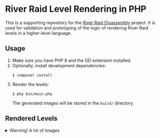 River Raid Level Rendering in PHP
=================================

This is a supporting repository for the [River Raid Disassembly](https://github.com/morozov/river-raid-disasm) project. It is used for validation and prototyping of the logic of rendering River Raid levels in a higher-level language.

Usage
-----
1. Make sure you have PHP 8 and the GD extension installed.
2. Optionally, install development dependencies:
   ```
   $ composer install
   ```
3. Render the levels:
   ```
   $ php bin/main.php
   ```
   The generated images will be stored in the `build/` directory.

Rendered Levels
---------------

<details>
   <summary>Warning! A lot of images</summary>

   ### Level 1
   ![River Raid Level 1](build/level01.png)
   ### Level 2
   ![River Raid Level 2](build/level02.png)
   ### Level 3
   ![River Raid Level 3](build/level03.png)
   ### Level 4
   ![River Raid Level 4](build/level04.png)
   ### Level 5
   ![River Raid Level 5](build/level05.png)
   ### Level 6
   ![River Raid Level 6](build/level06.png)
   ### Level 7
   ![River Raid Level 7](build/level07.png)
   ### Level 8
   ![River Raid Level 8](build/level08.png)
   ### Level 9
   ![River Raid Level 9](build/level09.png)
   ### Level 10
   ![River Raid Level 10](build/level10.png)
   ### Level 11
   ![River Raid Level 11](build/level11.png)
   ### Level 12
   ![River Raid Level 12](build/level12.png)
   ### Level 13
   ![River Raid Level 13](build/level13.png)
   ### Level 14
   ![River Raid Level 14](build/level14.png)
   ### Level 15
   ![River Raid Level 15](build/level15.png)
   ### Level 16
   ![River Raid Level 16](build/level16.png)
   ### Level 17
   ![River Raid Level 17](build/level17.png)
   ### Level 18
   ![River Raid Level 18](build/level18.png)
   ### Level 19
   ![River Raid Level 19](build/level19.png)
   ### Level 20
   ![River Raid Level 20](build/level20.png)
   ### Level 21
   ![River Raid Level 21](build/level21.png)
   ### Level 22
   ![River Raid Level 22](build/level22.png)
   ### Level 23
   ![River Raid Level 23](build/level23.png)
   ### Level 24
   ![River Raid Level 24](build/level24.png)
   ### Level 25
   ![River Raid Level 25](build/level25.png)
   ### Level 26
   ![River Raid Level 26](build/level26.png)
   ### Level 27
   ![River Raid Level 27](build/level27.png)
   ### Level 28
   ![River Raid Level 28](build/level28.png)
   ### Level 29
   ![River Raid Level 29](build/level29.png)
   ### Level 30
   ![River Raid Level 30](build/level30.png)
   ### Level 31
   ![River Raid Level 31](build/level31.png)
   ### Level 32
   ![River Raid Level 32](build/level32.png)
   ### Level 33
   ![River Raid Level 33](build/level33.png)
   ### Level 34
   ![River Raid Level 34](build/level34.png)
   ### Level 35
   ![River Raid Level 35](build/level35.png)
   ### Level 36
   ![River Raid Level 36](build/level36.png)
   ### Level 37
   ![River Raid Level 37](build/level37.png)
   ### Level 38
   ![River Raid Level 38](build/level38.png)
   ### Level 39
   ![River Raid Level 39](build/level39.png)
   ### Level 40
   ![River Raid Level 40](build/level40.png)
   ### Level 41
   ![River Raid Level 41](build/level41.png)
   ### Level 42
   ![River Raid Level 42](build/level42.png)
   ### Level 43
   ![River Raid Level 43](build/level43.png)
   ### Level 44
   ![River Raid Level 44](build/level44.png)
   ### Level 45
   ![River Raid Level 45](build/level45.png)
   ### Level 46
   ![River Raid Level 46](build/level46.png)
   ### Level 47
   ![River Raid Level 47](build/level47.png)
   ### Level 48
   ![River Raid Level 48](build/level48.png)
<details>
